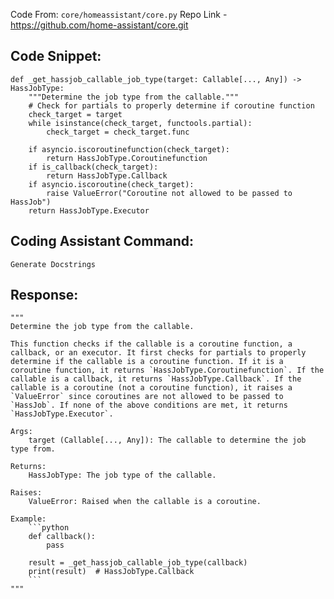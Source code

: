 Code From: `core/homeassistant/core.py` 
Repo Link - https://github.com/home-assistant/core.git



## Code Snippet:

```
def _get_hassjob_callable_job_type(target: Callable[..., Any]) -> HassJobType:
    """Determine the job type from the callable."""
    # Check for partials to properly determine if coroutine function
    check_target = target
    while isinstance(check_target, functools.partial):
        check_target = check_target.func

    if asyncio.iscoroutinefunction(check_target):
        return HassJobType.Coroutinefunction
    if is_callback(check_target):
        return HassJobType.Callback
    if asyncio.iscoroutine(check_target):
        raise ValueError("Coroutine not allowed to be passed to HassJob")
    return HassJobType.Executor
```

## Coding Assistant Command: 

`Generate Docstrings`

## Response:

```
"""
Determine the job type from the callable.

This function checks if the callable is a coroutine function, a callback, or an executor. It first checks for partials to properly determine if the callable is a coroutine function. If it is a coroutine function, it returns `HassJobType.Coroutinefunction`. If the callable is a callback, it returns `HassJobType.Callback`. If the callable is a coroutine (not a coroutine function), it raises a `ValueError` since coroutines are not allowed to be passed to `HassJob`. If none of the above conditions are met, it returns `HassJobType.Executor`.

Args:
    target (Callable[..., Any]): The callable to determine the job type from.

Returns:
    HassJobType: The job type of the callable.

Raises:
    ValueError: Raised when the callable is a coroutine.

Example:
    ```python
    def callback():
        pass

    result = _get_hassjob_callable_job_type(callback)
    print(result)  # HassJobType.Callback
    ```
"""
```
